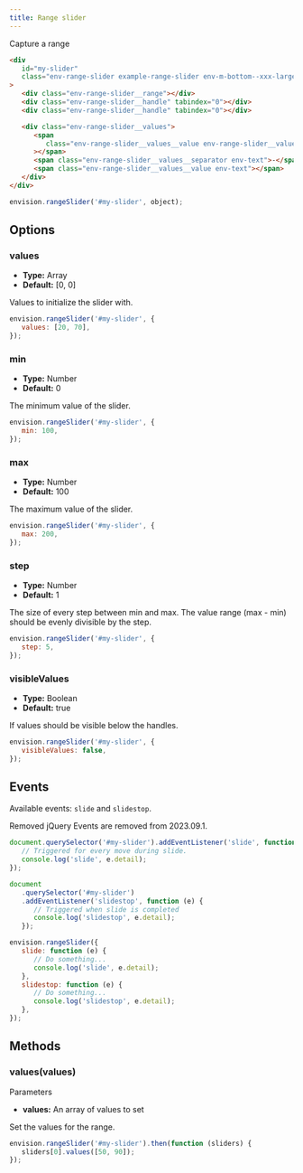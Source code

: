 ```yaml
---
title: Range slider
---
```


Capture a range

```html
<div
   id="my-slider"
   class="env-range-slider example-range-slider env-m-bottom--xxx-large"
>
   <div class="env-range-slider__range"></div>
   <div class="env-range-slider__handle" tabindex="0"></div>
   <div class="env-range-slider__handle" tabindex="0"></div>

   <div class="env-range-slider__values">
      <span
         class="env-range-slider__values__value env-range-slider__values__value--from env-text"
      ></span>
      <span class="env-range-slider__values__separator env-text">-</span>
      <span class="env-range-slider__values__value env-text"></span>
   </div>
</div>
```

```javascript
envision.rangeSlider('#my-slider', object);
```

## Options

### values

-  **Type:** Array
-  **Default:** [0, 0]

Values to initialize the slider with.

```javascript
envision.rangeSlider('#my-slider', {
   values: [20, 70],
});
```

### min

-  **Type:** Number
-  **Default:** 0

The minimum value of the slider.

```javascript
envision.rangeSlider('#my-slider', {
   min: 100,
});
```

### max

-  **Type:** Number
-  **Default:** 100

The maximum value of the slider.

```javascript
envision.rangeSlider('#my-slider', {
   max: 200,
});
```

### step

-  **Type:** Number
-  **Default:** 1

The size of every step between min and max. The value range (max - min) should be evenly divisible by the step.

```javascript
envision.rangeSlider('#my-slider', {
   step: 5,
});
```

### visibleValues

-  **Type:** Boolean
-  **Default:** true

If values should be visible below the handles.

```javascript
envision.rangeSlider('#my-slider', {
   visibleValues: false,
});
```

## Events

Available events: `slide` and `slidestop`.

<span class="env-badge env-badge--danger">Removed</span> jQuery Events are removed from 2023.09.1.

```javascript
document.querySelector('#my-slider').addEventListener('slide', function (e) {
   // Triggered for every move during slide.
   console.log('slide', e.detail);
});

document
   .querySelector('#my-slider')
   .addEventListener('slidestop', function (e) {
      // Triggered when slide is completed
      console.log('slidestop', e.detail);
   });

envision.rangeSlider({
   slide: function (e) {
      // Do something...
      console.log('slide', e.detail);
   },
   slidestop: function (e) {
      // Do something...
      console.log('slidestop', e.detail);
   },
});
```

## Methods

### values(values)

Parameters

-  **values:** An array of values to set

Set the values for the range.

```javascript
envision.rangeSlider('#my-slider').then(function (sliders) {
   sliders[0].values([50, 90]);
});
```
